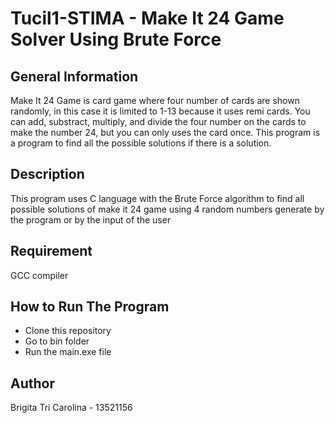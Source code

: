 # Tucil1-STIMA - Make It 24 Game Solver Using Brute Force
## General Information
Make It 24 Game is card game where four number of cards are shown randomly, in this case it is limited to 1-13 because it uses remi cards. You can add, substract, multiply, and divide the four number on the cards to make the number 24, but you can only uses the card once. This program is a program to find all the possible solutions if there is a solution. 

## Description 
This program uses C language with the Brute Force algorithm to find all possible solutions of make it 24 game using 4 random numbers generate by the program or by the input of the user

## Requirement
GCC compiler

## How to Run The Program
- Clone this repository
- Go to bin folder
- Run the main.exe file

## Author 
Brigita Tri Carolina - 13521156
